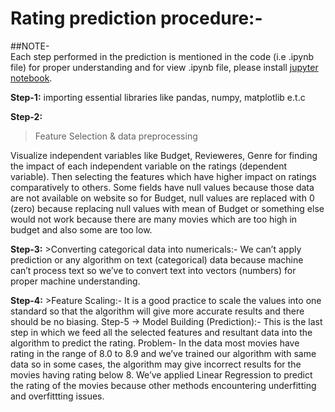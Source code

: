 # Rating prediction procedure:-

##NOTE-  
Each step performed in the prediction is mentioned in the code (i.e .ipynb file) for proper understanding and for view .ipynb file, please install [jupyter notebook](https://jupyter.org/).

**Step-1:**
importing essential libraries like pandas, numpy, matplotlib e.t.c

**Step-2:** 
>Feature Selection & data preprocessing

 Visualize independent variables like Budget, Revieweres, Genre for finding the impact of each independent variable on the ratings (dependent variable).
Then selecting the features which have higher impact on ratings comparatively to others.
Some fields have null values because those data are not available on website so for Budget, null values are replaced with 0 (zero) because replacing null values with mean of Budget or something else would not work because there are many movies which are too high in budget and also some are too low.

**Step-3:** >Converting categorical data into numericals:-
We can’t apply prediction or any algorithm on text (categorical) data because machine can’t process text so we’ve to convert text into vectors (numbers) for proper machine understanding.

**Step-4:** >Feature Scaling:-
It is a good practice to scale the values into one standard so that the algorithm will give more accurate results and there should be no biasing.
Step-5 -> Model Building (Prediction):-
This is the last step in which we feed all the selected features and resultant data into the algorithm to predict the rating.
Problem-  In the data most movies have rating in the range of 8.0 to 8.9 and we’ve trained our algorithm with same data so in some cases, the algorithm may give incorrect results for the movies having rating below 8.
We’ve applied Linear Regression  to predict the rating of the movies because other methods encountering underfitting and overfittting issues.
